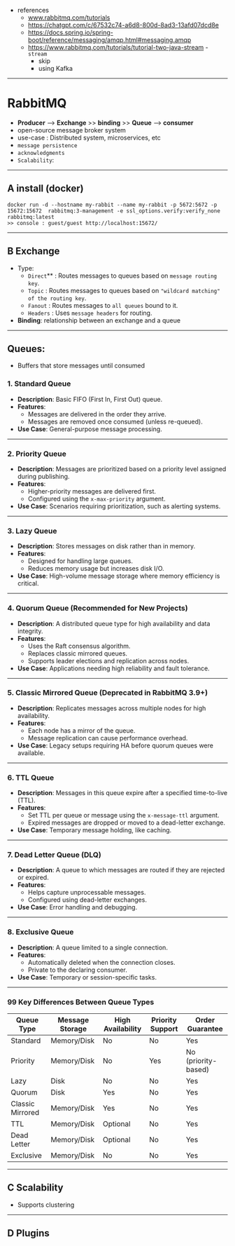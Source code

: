 - references
  - www.rabbitmq.com/tutorials
  - https://chatgpt.com/c/67532c74-a6d8-800d-8ad3-13afd07dcd8e
  - https://docs.spring.io/spring-boot/reference/messaging/amqp.html#messaging.amqp
  - https://www.rabbitmq.com/tutorials/tutorial-two-java-stream - `stream`
    - skip
    - using Kafka
---
# RabbitMQ
- **Producer**  --> **Exchange** >> **binding** >> **Queue** --> **consumer**
- open-source message broker system
- use-case : Distributed system, microservices, etc
- `message persistence` 
- `acknowledgments`
- `Scalability`:

---
## A install (docker)
```
docker run -d --hostname my-rabbit --name my-rabbit -p 5672:5672 -p 15672:15672  rabbitmq:3-management -e ssl_options.verify:verify_none rabbitmq:latest
>> console : guest/guest http://localhost:15672/
```
---
## B Exchange 
- Type:
  -  `Direct`** : Routes messages to queues based on `message routing key`.
  -  `Topic`    : Routes messages to queues based on `"wildcard matching" of the routing key`.
  -  `Fanout`   : Routes messages to `all queues` bound to it.
  -  `Headers`  : Uses `message headers` for routing.
- **Binding**: relationship between an exchange and a queue 

---  
## Queues:  
- Buffers that store messages until consumed

### 1. Standard Queue
- **Description**: Basic FIFO (First In, First Out) queue.
- **Features**:
  - Messages are delivered in the order they arrive.
  - Messages are removed once consumed (unless re-queued).
- **Use Case**: General-purpose message processing.

---

### 2. Priority Queue
- **Description**: Messages are prioritized based on a priority level assigned during publishing.
- **Features**:
  - Higher-priority messages are delivered first.
  - Configured using the `x-max-priority` argument.
- **Use Case**: Scenarios requiring prioritization, such as alerting systems.

---

### 3. Lazy Queue
- **Description**: Stores messages on disk rather than in memory.
- **Features**:
  - Designed for handling large queues.
  - Reduces memory usage but increases disk I/O.
- **Use Case**: High-volume message storage where memory efficiency is critical.

---

### 4. Quorum Queue (Recommended for New Projects)
- **Description**: A distributed queue type for high availability and data integrity.
- **Features**:
  - Uses the Raft consensus algorithm.
  - Replaces classic mirrored queues.
  - Supports leader elections and replication across nodes.
- **Use Case**: Applications needing high reliability and fault tolerance.

---

### 5. Classic Mirrored Queue (Deprecated in RabbitMQ 3.9+)
- **Description**: Replicates messages across multiple nodes for high availability.
- **Features**:
  - Each node has a mirror of the queue.
  - Message replication can cause performance overhead.
- **Use Case**: Legacy setups requiring HA before quorum queues were available.

---

### 6. TTL Queue
- **Description**: Messages in this queue expire after a specified time-to-live (TTL).
- **Features**:
  - Set TTL per queue or message using the `x-message-ttl` argument.
  - Expired messages are dropped or moved to a dead-letter exchange.
- **Use Case**: Temporary message holding, like caching.

---

### 7. Dead Letter Queue (DLQ)
- **Description**: A queue to which messages are routed if they are rejected or expired.
- **Features**:
  - Helps capture unprocessable messages.
  - Configured using dead-letter exchanges.
- **Use Case**: Error handling and debugging.

---

### 8. Exclusive Queue
- **Description**: A queue limited to a single connection.
- **Features**:
  - Automatically deleted when the connection closes.
  - Private to the declaring consumer.
- **Use Case**: Temporary or session-specific tasks.

---

### 99 Key Differences Between Queue Types

| **Queue Type**       | **Message Storage** | **High Availability** | **Priority Support** | **Order Guarantee** |
|-----------------------|---------------------|------------------------|-----------------------|---------------------|
| Standard              | Memory/Disk        | No                    | No                   | Yes                |
| Priority              | Memory/Disk        | No                    | Yes                  | No (priority-based) |
| Lazy                  | Disk               | No                    | No                   | Yes                |
| Quorum                | Disk               | Yes                   | No                   | Yes                |
| Classic Mirrored      | Memory/Disk        | Yes                   | No                   | Yes                |
| TTL                   | Memory/Disk        | Optional              | No                   | Yes                |
| Dead Letter           | Memory/Disk        | Optional              | No                   | Yes                |
| Exclusive             | Memory/Disk        | No                    | No                   | Yes                |

---
## C Scalability
- Supports clustering

---
## D Plugins



